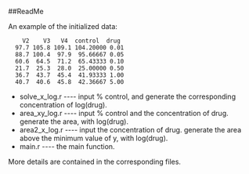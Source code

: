 ##ReadMe

An example of the initialized data:

        V2    V3   V4  control  drug
      97.7 105.8 109.1 104.20000 0.01
      88.7 100.4  97.9  95.66667 0.05
      60.6  64.5  71.2  65.43333 0.10
      21.7  25.3  28.0  25.00000 0.50
      36.7  43.7  45.4  41.93333 1.00
      40.7  40.6  45.8  42.36667 5.00



* solve_x_log.r     ----  input % control, and generate the corresponding concentration of log(drug).
* area_xy_log.r ---- input % control and the concentration of drug. generate the area, with log(drug).
* area2_x_log.r ---- input the concentration of drug. generate the area above the minimum value of y, with log(drug).
* main.r       ---- the main function.

More details are contained in the corresponding files.

